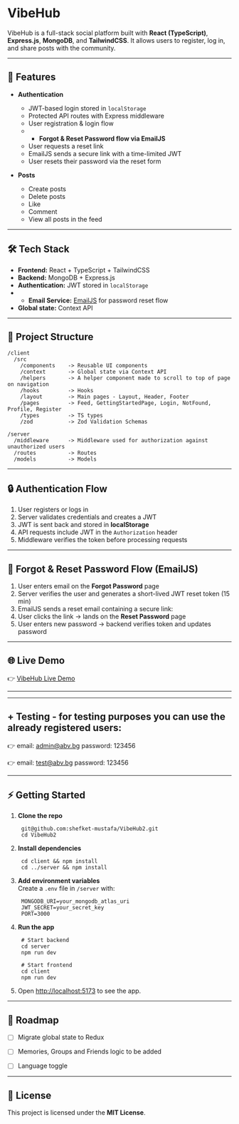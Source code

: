 # VibeHub

VibeHub is a full-stack social platform built with **React (TypeScript)**, **Express.js**, **MongoDB**, and **TailwindCSS**. It allows users to register, log in, and share posts with the community.

---

## 🚀 Features

- **Authentication**
  - JWT-based login stored in `localStorage`
  - Protected API routes with Express middleware
  - User registration & login flow
  -  - **Forgot & Reset Password flow via EmailJS**
    - User requests a reset link
    - EmailJS sends a secure link with a time-limited JWT
    - User resets their password via the reset form

- **Posts**
  - Create posts
  - Delete posts
  - Like
  - Comment
  - View all posts in the feed

---

## 🛠️ Tech Stack

- **Frontend:** React + TypeScript + TailwindCSS  
- **Backend:** MongoDB + Express.js 
- **Authentication:** JWT stored in `localStorage`
- - **Email Service:** [EmailJS](https://www.emailjs.com/) for password reset flow
- **Global state:** Context API

---

## 📂 Project Structure

    /client
      /src
        /components    -> Reusable UI components
        /context       -> Global state via Context API
        /helpers       -> A helper component made to scroll to top of page on navigation
        /hooks         -> Hooks
        /layout        -> Main pages - Layout, Header, Footer
        /pages         -> Feed, GettingStartedPage, Login, NotFound, Profile, Register
        /types         -> TS types
        /zod           -> Zod Validation Schemas

    /server
      /middleware      -> Middleware used for authorization against unauthorized users
      /routes          -> Routes
      /models          -> Models
       
        

---

## 🔒 Authentication Flow

1. User registers or logs in  
2. Server validates credentials and creates a JWT  
3. JWT is sent back and stored in **localStorage**  
4. API requests include JWT in the `Authorization` header  
5. Middleware verifies the token before processing requests  

---

## 🔑 Forgot & Reset Password Flow (EmailJS)

1. User enters email on the **Forgot Password** page  
2. Server verifies the user and generates a short-lived JWT reset token (15 min)  
3. EmailJS sends a reset email containing a secure link:
4. User clicks the link → lands on the **Reset Password** page  
5. User enters new password → backend verifies token and updates password  

---

## 🌐 Live Demo

👉 [VibeHub Live Demo](https://vibe-hub2.vercel.app/)


---

---

## + Testing - for testing purposes you can use the already registered users:

👉 email: admin@abv.bg
  password: 123456

  👉 email: test@abv.bg
  password: 123456


---

## ⚡ Getting Started

1. **Clone the repo**

        git@github.com:shefket-mustafa/VibeHub2.git
        cd VibeHub2

2. **Install dependencies**

        cd client && npm install
        cd ../server && npm install

3. **Add environment variables**  
   Create a `.env` file in `/server` with:

        MONGODB_URI=your_mongodb_atlas_uri
        JWT_SECRET=your_secret_key
        PORT=3000

4. **Run the app**

        # Start backend
        cd server
        npm run dev

        # Start frontend
        cd client
        npm run dev

5. Open [http://localhost:5173](http://localhost:5173) to see the app.  

---

## 📌 Roadmap

- [ ] Migrate global state to Redux
- [ ] Memories, Groups and Friends logic to be added
- [ ] Language toggle


---


## 📜 License

This project is licensed under the **MIT License**.
